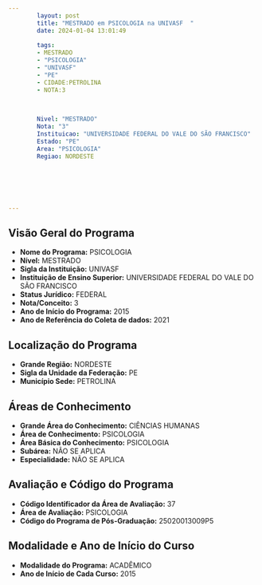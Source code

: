```yaml
---
        layout: post
        title: "MESTRADO em PSICOLOGIA na UNIVASF  "
        date: 2024-01-04 13:01:49
     
        tags:
        - MESTRADO
        - "PSICOLOGIA"
        - "UNIVASF"
        - "PE"
        - CIDADE:PETROLINA
        - NOTA:3
        
       

        Nivel: "MESTRADO"
        Nota: "3"
        Instituicao: "UNIVERSIDADE FEDERAL DO VALE DO SÃO FRANCISCO"
        Estado: "PE"
        Area: "PSICOLOGIA"
        Regiao: NORDESTE
        
        
        
        
        
        
---
```

## Visão Geral do Programa
- **Nome do Programa:** PSICOLOGIA
- **Nível:** MESTRADO
- **Sigla da Instituição:** UNIVASF
- **Instituição de Ensino Superior:** UNIVERSIDADE FEDERAL DO VALE DO SÃO FRANCISCO
- **Status Jurídico:** FEDERAL
- **Nota/Conceito:** 3
- **Ano de Início do Programa:** 2015
- **Ano de Referência do Coleta de dados:** 2021

## Localização do Programa
- **Grande Região:** NORDESTE
- **Sigla da Unidade da Federação:** PE
- **Município Sede:** PETROLINA

## Áreas de Conhecimento
- **Grande Área do Conhecimento:** CIÊNCIAS HUMANAS
- **Área de Conhecimento:** PSICOLOGIA
- **Área Básica do Conhecimento:** PSICOLOGIA
- **Subárea:** NÃO SE APLICA
- **Especialidade:** NÃO SE APLICA

## Avaliação e Código do Programa
- **Código Identificador da Área de Avaliação:** 37
- **Área de Avaliação:** PSICOLOGIA
- **Código do Programa de Pós-Graduação:** 25020013009P5


## Modalidade e Ano de Início do Curso
- **Modalidade do Programa:** ACADÊMICO
- **Ano de Início de Cada Curso:** 2015
